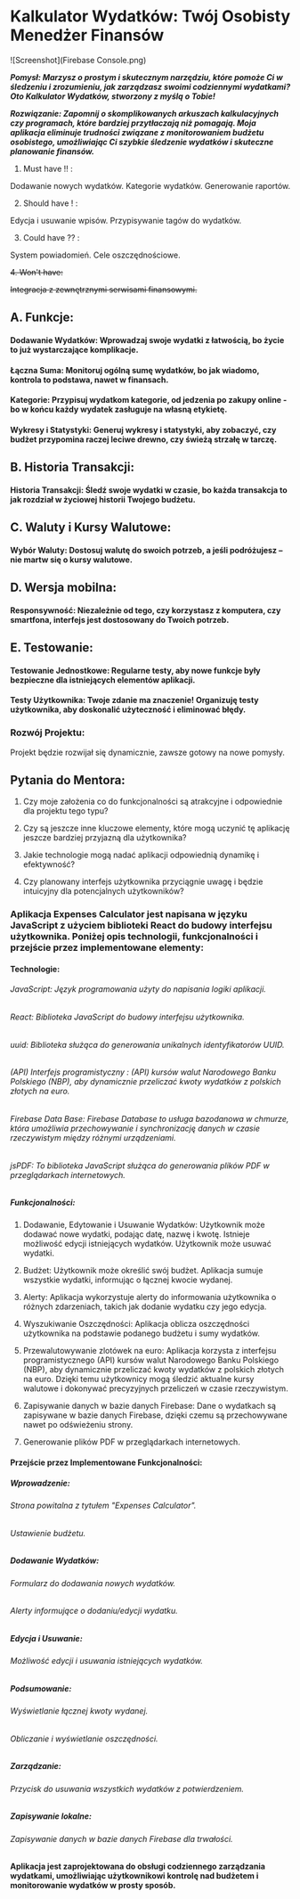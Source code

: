 # Kalkulator Wydatków: Twój Osobisty Menedżer Finansów



![Screenshot](Firebase Console.png)


_**Pomysł:
Marzysz o prostym i skutecznym narzędziu, które pomoże Ci w śledzeniu i zrozumieniu, jak zarządzasz swoimi codziennymi wydatkami? Oto Kalkulator Wydatków, stworzony z myślą o Tobie!**_

**_Rozwiązanie:
Zapomnij o skomplikowanych arkuszach kalkulacyjnych czy programach, które bardziej przytłaczają niż pomagają. Moja aplikacja eliminuje trudności związane z monitorowaniem budżetu osobistego, umożliwiając Ci szybkie śledzenie wydatków i skuteczne planowanie finansów._**


1. Must have !! :

Dodawanie nowych wydatków.
Kategorie wydatków.
Generowanie raportów.


2. Should have ! :

Edycja i usuwanie wpisów.
Przypisywanie tagów do wydatków.


3. Could have ?? :

System powiadomień.
Cele oszczędnościowe.


~~4. Won't have:~~

~~Integracja z zewnętrznymi serwisami finansowymi.~~


## A. Funkcje:

#### Dodawanie Wydatków: Wprowadzaj swoje wydatki z łatwością, bo życie to już wystarczające komplikacje.

#### Łączna Suma: Monitoruj ogólną sumę wydatków, bo jak wiadomo, kontrola to podstawa, nawet w finansach.

#### Kategorie: Przypisuj wydatkom kategorie, od jedzenia po zakupy online - bo w końcu każdy wydatek zasługuje na własną etykietę.

#### Wykresy i Statystyki: Generuj wykresy i statystyki, aby zobaczyć, czy budżet przypomina raczej leciwe drewno, czy świeżą strzałę w tarczę.


## B. Historia Transakcji:

#### Historia Transakcji: Śledź swoje wydatki w czasie, bo każda transakcja to jak rozdział w życiowej historii Twojego budżetu.


## C. Waluty i Kursy Walutowe:

#### Wybór Waluty: Dostosuj walutę do swoich potrzeb, a jeśli podróżujesz – nie martw się o kursy walutowe.


## D. Wersja mobilna:

#### Responsywność: Niezależnie od tego, czy korzystasz z komputera, czy smartfona, interfejs jest dostosowany do Twoich potrzeb.


## E. Testowanie:

#### Testowanie Jednostkowe: Regularne testy, aby nowe funkcje były bezpieczne dla istniejących elementów aplikacji.

#### Testy Użytkownika: Twoje zdanie ma znaczenie! Organizuję testy użytkownika, aby doskonalić użyteczność i eliminować błędy.


### Rozwój Projektu:

Projekt będzie rozwijał się dynamicznie, zawsze gotowy na nowe pomysły.


## Pytania do Mentora:

1. Czy moje założenia co do funkcjonalności są atrakcyjne i odpowiednie dla projektu tego typu?

2. Czy są jeszcze inne kluczowe elementy, które mogą uczynić tę aplikację jeszcze bardziej przyjazną dla użytkownika?

3. Jakie technologie mogą nadać aplikacji odpowiednią dynamikę i efektywność?

4. Czy planowany interfejs użytkownika przyciągnie uwagę i będzie intuicyjny dla potencjalnych użytkowników?



### Aplikacja Expenses Calculator jest napisana w języku JavaScript z użyciem biblioteki React do budowy interfejsu użytkownika. Poniżej opis technologii, funkcjonalności i przejście przez implementowane elementy:

#### Technologie:

###### JavaScript: Język programowania użyty do napisania logiki aplikacji.

###### React: Biblioteka JavaScript do budowy interfejsu użytkownika.

###### uuid: Biblioteka służąca do generowania unikalnych identyfikatorów UUID.

###### (API) Interfejs programistyczny : (API) kursów walut Narodowego Banku Polskiego (NBP), aby dynamicznie przeliczać kwoty wydatków z  polskich złotych na euro.

###### Firebase Data Base: Firebase Database to usługa bazodanowa w chmurze, która umożliwia przechowywanie i synchronizację danych w czasie rzeczywistym między różnymi urządzeniami.

###### jsPDF: To biblioteka JavaScript służąca do generowania plików PDF w przeglądarkach internetowych.

##### Funkcjonalności:

1. Dodawanie, Edytowanie i Usuwanie Wydatków:
   Użytkownik może dodawać nowe wydatki, podając datę, nazwę i kwotę.
   Istnieje możliwość edycji istniejących wydatków.
   Użytkownik może usuwać wydatki.

2. Budżet:
   Użytkownik może określić swój budżet.
   Aplikacja sumuje wszystkie wydatki, informując o łącznej kwocie wydanej.

3. Alerty:
   Aplikacja wykorzystuje alerty do informowania użytkownika o różnych zdarzeniach, takich jak dodanie wydatku czy jego edycja.

4. Wyszukiwanie Oszczędności:
   Aplikacja oblicza oszczędności użytkownika na podstawie podanego budżetu i sumy wydatków.

5. Przewalutowywanie zlotówek na euro:
   Aplikacja korzysta z interfejsu programistycznego (API) kursów walut Narodowego Banku Polskiego (NBP), aby dynamicznie przeliczać kwoty wydatków z polskich złotych na euro. Dzięki temu użytkownicy mogą śledzić aktualne kursy walutowe i dokonywać precyzyjnych przeliczeń w czasie rzeczywistym.

6. Zapisywanie danych w bazie danych Firebase:
   Dane o wydatkach są zapisywane w bazie danych Firebase, dzięki czemu są przechowywane nawet po odświeżeniu strony.
   
7. Generowanie plików PDF w przeglądarkach internetowych.



#### Przejście przez Implementowane Funkcjonalności:

##### Wprowadzenie:

###### Strona powitalna z tytułem "Expenses Calculator".

###### Ustawienie budżetu.

##### Dodawanie Wydatków:

###### Formularz do dodawania nowych wydatków.

###### Alerty informujące o dodaniu/edycji wydatku.

##### Edycja i Usuwanie:

###### Możliwość edycji i usuwania istniejących wydatków.

##### Podsumowanie:

###### Wyświetlanie łącznej kwoty wydanej.

###### Obliczanie i wyświetlanie oszczędności.

##### Zarządzanie:

###### Przycisk do usuwania wszystkich wydatków z potwierdzeniem.

##### Zapisywanie lokalne:

###### Zapisywanie danych w bazie danych Firebase dla trwałości.

#### Aplikacja jest zaprojektowana do obsługi codziennego zarządzania wydatkami, umożliwiając użytkownikowi kontrolę nad budżetem i monitorowanie wydatków w prosty sposób.
